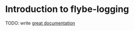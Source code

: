 # Introduction to flybe-logging

TODO: write [great documentation](http://jacobian.org/writing/great-documentation/what-to-write/)
